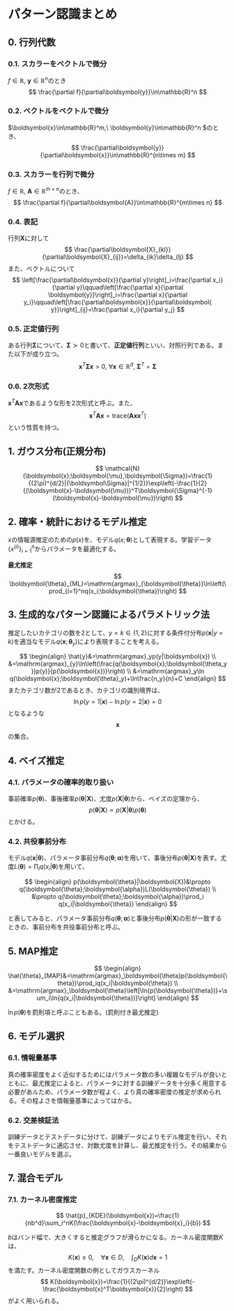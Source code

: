 # パターン認識まとめ

## 0. 行列代数

### 0.1. スカラーをベクトルで微分

$f\in\mathbb{R},\ \boldsymbol{y}\in\mathbb{R}^n$のとき
$$
\frac{\partial f}{\partial\boldsymbol{y}}\in\mathbb{R}^n
$$

### 0.2. ベクトルをベクトルで微分

$\boldsymbol{x}\in\mathbb{R}^m,\ \boldsymbol{y}\in\mathbb{R}^n $のとき、
$$
\frac{\partial\boldsymbol{y}}{\partial\boldsymbol{x}}\in\mathbb{R}^{n\times m}
$$

### 0.3. スカラーを行列で微分

$f \in\mathbb{R},\ \boldsymbol{A}\in\mathbb{R}^{m\times n}$のとき、
$$
\frac{\partial f}{\partial\boldsymbol{A}}\in\mathbb{R}^{m\times n}
$$

### 0.4. 表記

行列$\boldsymbol{X}$に対して
$$
\frac{\partial\boldsymbol{X}_{kl}}{\partial\boldsymbol{X}_{ij}}=\delta_{ik}\delta_{lj}
$$
また、ベクトルについて
$$
\left[\frac{\partial\boldsymbol{x}}{\partial y}\right]_i=\frac{\partial x_i}{\partial y}\qquad\left[\frac{\partial x}{\partial \boldsymbol{y}}\right]_i=\frac{\partial x}{\partial y_i}\qquad\left[\frac{\partial\boldsymbol{x}}{\partial\boldsymbol{ y}}\right]_{ij}=\frac{\partial x_i}{\partial y_j}
$$

### 0.5. 正定値行列

ある行列$\boldsymbol{\Sigma}$について、$\boldsymbol{\Sigma}\succ 0$と書いて、**正定値行列**といい、対照行列である。また以下が成り立つ。
$$
\boldsymbol{x}^T\boldsymbol{\Sigma}\boldsymbol{x}\gt 0,\ \forall\boldsymbol{x}\in\mathbb{R}^d,\ \boldsymbol{\Sigma}^T=\boldsymbol{\Sigma}
$$

### 0.6. 2次形式

$\boldsymbol{x}^T\boldsymbol{A}\boldsymbol{x}$であるような形を2次形式と呼ぶ。また、
$$
\boldsymbol{x}^T\boldsymbol{A}\boldsymbol{x}=\mathrm{trace}(\boldsymbol{A}\boldsymbol{x}\boldsymbol{x}^T)
$$
という性質を持つ。

## 1. ガウス分布(正規分布)

$$
\mathcal{N}(\boldsymbol{x};\boldsymbol{\mu},\boldsymbol{\Sigma})=\frac{1}{(2\pi)^{d/2}|{\boldsymbol\Sigma}|^{1/2}}\exp\left(-\frac{1}{2}{(\boldsymbol{x}-\boldsymbol{\mu})}^T\boldsymbol{\Sigma}^{-1}(\boldsymbol{x}-\boldsymbol{\mu})\right)
$$

## 2. 確率・統計におけるモデル推定

$x$の情報源推定のための$p(x)$を、モデル$q(x;\boldsymbol{\theta})$として表現する。学習データ$\{x^{(i)}\}_{i=1}^{n}$からパラメータを最適化する。

**最尤推定**
$$
\boldsymbol{\theta}_{ML}=\mathrm{argmax}_{\boldsymbol{\theta}}\ln\left(\prod_{i=1}^nq(x_i;\boldsymbol{\theta})\right)
$$

## 3. 生成的なパターン認識によるパラメトリック法

推定したいカテゴリの数を2として、$y=k\in\{1,2\}$に対する条件付分布$p(\boldsymbol{x}|y=k)$を適当なモデル$q(\boldsymbol{x};\boldsymbol{\theta}_y)$により表現することを考える。

$$
\begin{align}
\hat{y}&=\mathrm{argmax}_yp(y|\boldsymbol{x}) \\
&=\mathrm{argmax}_{y}\ln\left(\frac{q(\boldsymbol{x};\boldsymbol{\theta_y})p(y)}{p(\boldsymbol{x})}\right) \\
&=\mathrm{argmax}_y\ln q(\boldsymbol{x};\boldsymbol{\theta}_y)+\ln\frac{n_y}{n}+C
\end{align}
$$
またカテゴリ数が2であるとき、カテゴリの識別境界は、
$$
\ln p(y=1|\boldsymbol{x})-\ln p(y=2|\boldsymbol{x})=0
$$
となるような$$\boldsymbol{x}$$の集合。

## 4. ベイズ推定

### 4.1. パラメータの確率的取り扱い 

事前確率$p(\boldsymbol{\theta})$、事後確率$p(\boldsymbol{\theta}|\boldsymbol{X})$、尤度$p(\boldsymbol{X}|\boldsymbol{\theta})$から、ベイズの定理から、
$$
p(\boldsymbol{\theta}|\boldsymbol{X})\propto p(\boldsymbol{X}|\boldsymbol{\theta})p(\boldsymbol{\theta})
$$
とかける。

### 4.2. 共役事前分布

 モデル$q(\boldsymbol{x}|\boldsymbol{\theta})$、パラメータ事前分布$q(\boldsymbol{\theta};\boldsymbol{\alpha})$を用いて、事後分布$p(\boldsymbol{\theta}|\boldsymbol{X})$を表す。尤度$L(\boldsymbol{\theta})=\displaystyle\prod_{i}q(x_i|\boldsymbol{\theta})$を用いて、

$$
\begin{align}
p(\boldsymbol{\theta}|\boldsymbol{X})&\propto q(\boldsymbol{\theta};\boldsymbol{\alpha})L(\boldsymbol{\theta}) \\
&\propto q(\boldsymbol{\theta};\boldsymbol{\alpha})\prod_i q(x_i|\boldsymbol{\theta})
\end{align}
$$

と表してみると、パラメータ事前分布$q(\boldsymbol{\theta};\boldsymbol{\alpha})$と事後分布$p(\boldsymbol{\theta}|\boldsymbol{X})$の形が一致するときの、事前分布を共役事前分布と呼ぶ。

## 5. MAP推定

$$
\begin{align}
\hat{\theta}_{MAP}&=\mathrm{argmax}_\boldsymbol{\theta}p(\boldsymbol{\theta})\prod_iq(x_i|\boldsymbol{\theta}) \\
&=\mathrm{argmax}_\boldsymbol{\theta}\left[\ln{p(\boldsymbol{\theta})}+\sum_i\ln{q(x_i|\boldsymbol{\theta})}\right]
\end{align}
$$

$\ln{p(\boldsymbol{\theta})}$を罰則項と呼ぶこともある。(罰則付き最尤推定)

## 6. モデル選択

### 6.1. 情報量基準

真の確率密度をよく近似するためにはパラメータ数の多い複雑なモデルが良いとともに、最尤推定によると、パラメータに対する訓練データを十分多く用意する必要があルため、パラメータ数が程よく、より真の確率密度の推定が求められる。その程よさを情報量基準によってはかる。

### 6.2. 交差検証法 

訓練データとテストデータに分けて、訓練データによりモデル推定を行い、それをテストデータに適応させ、対数尤度を計算し、最尤推定を行う。その結果から一番良いモデルを選ぶ。

## 7. 混合モデル 

### 7.1. カーネル密度推定

$$
\hat{p}_{KDE}(\boldsymbol{x})=\frac{1}{nb^d}\sum_i^nK(\frac{\boldsymbol{x}-\boldsymbol{x}_i}{b})
$$

$b$はバンド幅で、大きくすると推定グラフが滑らかになる。カーネル密度関数$K$は、
$$
K(\boldsymbol{x})\geq0,\quad \forall \boldsymbol{x}\in D,\quad\int_DK(\boldsymbol{x})d\boldsymbol{x}=1
$$
を満たす。カーネル密度関数の例としてガウスカーネル
$$
K(\boldsymbol{x})=\frac{1}{(2\pi)^{d/2}}\exp\left(-\frac{\boldsymbol{x}^T\boldsymbol{x}}{2}\right)
$$
がよく用いられる。


